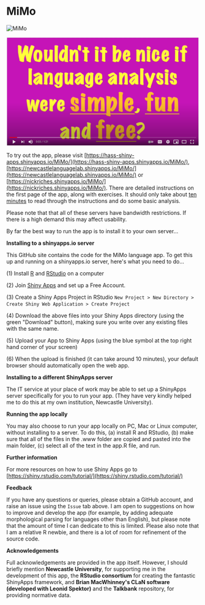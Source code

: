 # MiMo

![MiMo](/Users/nickriches/Documents/GitHub/MiMo/mimo.png)

[![MiMo](youtube.png)](https://www.youtube.com/watch?v=PeZIbqfi6Do "MiMo")



To try out the app, please visit [https://hass-shiny-apps.shinyapps.io/MiMo/](https://hass-shiny-apps.shinyapps.io/MiMo/), [https://newcastlelanguagelab.shinyapps.io/MiMo/](https://newcastlelanguagelab.shinyapps.io/MiMo/) or [https://nickriches.shinyapps.io/MiMo/](https://nickriches.shinyapps.io/MiMo/). There are detailed instructions on the first page of the app, along with exercises. It should only take about <u>ten minutes</u> to read through the instructions and do some basic analysis.

Please note that that all of these servers have bandwidth restrictions. If there is a high demand this may affect usability. 

By far the best way to run the app is to install it to your own server...

**Installing to a shinyapps.io server**

This GitHub site contains the code for the MiMo language app. To get this up and running on a shinyapps.io server, here's what you need to do...

(1) Install [R](https://www.r-project.org/) and [RStudio](https://rstudio.com/products/rstudio/download/) on a computer

(2) Join [Shiny Apps](https://www.shinyapps.io/) and set up a Free Account.

(3) Create a Shiny Apps Project in RStudio ``New Project > New Directory > Create Shiny Web Application > Create Project``

(4) Download the above files into your Shiny Apps directory (using the green "Download" button), making sure you write over any existing files with the same name.

(5) Upload your App to Shiny Apps (using the blue symbol at the top right hand corner of your screen)

(6) When the upload is finished (it can take around 10 minutes), your default browser should automatically open the web app.

**Installing to a different ShinyApps server**

The IT service at your place of work may be able to set up a ShinyApps server specifically for you to run your app. (They have very kindly helped me to do this at my own institution, Newcastle University).

**Running the app locally**

You may also choose to run your app locally on PC, Mac or Linux computer, without installing to a server. To do this, (a) install R and RStudio, (b) make sure that all of the files in the .www folder are copied and pasted into the main folder, (c) select all of the text in the app.R file, and run.

**Further information**

For more resources on how to use Shiny Apps go to [https://shiny.rstudio.com/tutorial/](https://shiny.rstudio.com/tutorial/)

**Feedback**

If you have any questions or queries, please obtain a GitHub account, and raise an issue using the ``Issue`` tab above. I am open to suggestions on how to improve and develop the app (for example, by adding adequate morphological parsing for languages other than English), but please note that the amount of time I can dedicate to this is limited. Please also note that I am a relative R newbie, and there is a lot of room for refinement of the source code.

**Acknowledgements**

Full acknowledgements are provided in the app itself. However, I should briefly mention **Newcastle University**, for supporting me in the development of this app, the **RStudio consortium** for creating the fantastic ShinyApps framework, and **Brian MacWhinney's CLaN software (developed with Leonid Spektor)** and the **Talkbank** repository, for providing normative data.
